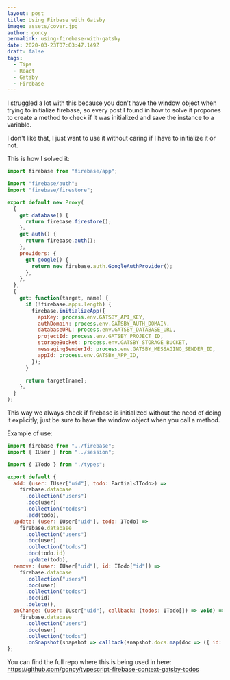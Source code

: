 ```yaml
---
layout: post
title: Using Firbase with Gatsby
image: assets/cover.jpg
author: goncy
permalink: using-firebase-with-gatsby
date: 2020-03-23T07:03:47.149Z
draft: false
tags: 
  - Tips
  - React
  - Gatsby
  - Firebase
---
```


I struggled a lot with this because you don't have the window object when trying to initialize firebase, so every post I found in how to solve it propones to create a method to check if it was initialized and save the instance to a variable.

I don't like that, I just want to use it without caring if I have to initialize it or not.

This is how I solved it:

```js
import firebase from "firebase/app";

import "firebase/auth";
import "firebase/firestore";

export default new Proxy(
  {
    get database() {
      return firebase.firestore();
    },
    get auth() {
      return firebase.auth();
    },
    providers: {
      get google() {
        return new firebase.auth.GoogleAuthProvider();
      },
    },
  },
  {
    get: function(target, name) {
      if (!firebase.apps.length) {
        firebase.initializeApp({
          apiKey: process.env.GATSBY_API_KEY,
          authDomain: process.env.GATSBY_AUTH_DOMAIN,
          databaseURL: process.env.GATSBY_DATABASE_URL,
          projectId: process.env.GATSBY_PROJECT_ID,
          storageBucket: process.env.GATSBY_STORAGE_BUCKET,
          messagingSenderId: process.env.GATSBY_MESSAGING_SENDER_ID,
          appId: process.env.GATSBY_APP_ID,
        });
      }

      return target[name];
    },
  }
);
```

This way we always check if firebase is initialized without the need of doing it explicitly, just be sure to have the window object when you call a method.

Example of use:
```js
import firebase from "../firebase";
import { IUser } from "../session";

import { ITodo } from "./types";

export default {
  add: (user: IUser["uid"], todo: Partial<ITodo>) =>
    firebase.database
      .collection("users")
      .doc(user)
      .collection("todos")
      .add(todo),
  update: (user: IUser["uid"], todo: ITodo) =>
    firebase.database
      .collection("users")
      .doc(user)
      .collection("todos")
      .doc(todo.id)
      .update(todo),
  remove: (user: IUser["uid"], id: ITodo["id"]) =>
    firebase.database
      .collection("users")
      .doc(user)
      .collection("todos")
      .doc(id)
      .delete(),
  onChange: (user: IUser["uid"], callback: (todos: ITodo[]) => void) =>
    firebase.database
      .collection("users")
      .doc(user)
      .collection("todos")
      .onSnapshot(snapshot => callback(snapshot.docs.map(doc => ({ id: doc.id, ...(doc.data() as ITodo) })))),
};
```

You can find the full repo where this is being used in here:
https://github.com/goncy/typescript-firebase-context-gatsby-todos

